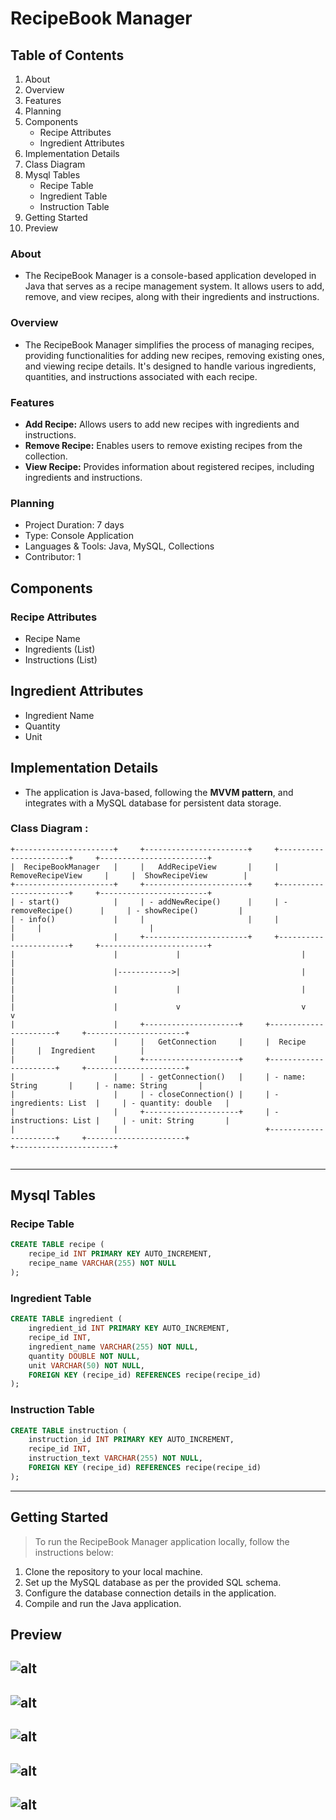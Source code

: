 # RecipeBook Manager

## Table of Contents

1. About
2. Overview
3. Features
4. Planning
5. Components
    * Recipe Attributes
    * Ingredient Attributes
6. Implementation Details
7. Class Diagram
8. Mysql Tables
    * Recipe Table
    * Ingredient Table
    * Instruction Table
9. Getting Started
10. Preview

### About
* The RecipeBook Manager is a console-based application developed in Java that serves as a recipe management system. It allows users to add, remove, and view recipes, along with their ingredients and instructions.

### Overview

* The RecipeBook Manager simplifies the process of managing recipes, providing functionalities for adding new recipes, removing existing ones, and viewing recipe details. It's designed to handle various ingredients, quantities, and instructions associated with each recipe.

### Features

* __Add Recipe:__ Allows users to add new recipes with ingredients and instructions.
* __Remove Recipe:__ Enables users to remove existing recipes from the collection.
* __View Recipe:__ Provides information about registered recipes, including ingredients and instructions.

### Planning
* Project Duration: 7 days
* Type: Console Application
* Languages & Tools: Java, MySQL, Collections
* Contributor: 1

## Components
### Recipe Attributes
* Recipe Name
* Ingredients (List)
* Instructions (List)

## Ingredient Attributes
* Ingredient Name
* Quantity
* Unit

## Implementation Details
* The application is Java-based, following the __MVVM pattern__, and integrates with a MySQL database for persistent data storage.


### Class Diagram :

```
+----------------------+     +-----------------------+     +-----------------------+     +------------------------+
|  RecipeBookManager   |     |   AddRecipeView       |     |  RemoveRecipeView     |     |  ShowRecipeView        |
+----------------------+     +-----------------------+     +-----------------------+     +------------------------+
| - start()            |     | - addNewRecipe()      |     | - removeRecipe()      |     | - showRecipe()         |
| - info()             |     |                       |     |                       |     |                        |
|                      |     +-----------------------+     +-----------------------+     +------------------------+
|                      |             |                           |                           |
|                      |------------>|                           |                           |
|                      |             |                           |                           |
|                      |             v                           v                           v
|                      |     +---------------------+     +----------------------+     +----------------------+
|                      |     |   GetConnection     |     |  Recipe              |     |  Ingredient          |
|                      |     +---------------------+     +----------------------+     +----------------------+
|                      |     | - getConnection()   |     | - name: String       |     | - name: String       |
|                      |     | - closeConnection() |     | - ingredients: List  |     | - quantity: double   |
|                      |     +---------------------+     | - instructions: List |     | - unit: String       |
|                      |                                 +----------------------+     +----------------------+
+----------------------+                                      
                                                                                      
```
---------------------------------------------------------

## Mysql Tables

### Recipe Table

```sql
CREATE TABLE recipe (
    recipe_id INT PRIMARY KEY AUTO_INCREMENT,
    recipe_name VARCHAR(255) NOT NULL
);

```

### Ingredient Table

```sql
CREATE TABLE ingredient (
    ingredient_id INT PRIMARY KEY AUTO_INCREMENT,
    recipe_id INT,
    ingredient_name VARCHAR(255) NOT NULL,
    quantity DOUBLE NOT NULL,
    unit VARCHAR(50) NOT NULL,
    FOREIGN KEY (recipe_id) REFERENCES recipe(recipe_id)
);

```

### Instruction Table

```sql
CREATE TABLE instruction (
    instruction_id INT PRIMARY KEY AUTO_INCREMENT,
    recipe_id INT,
    instruction_text VARCHAR(255) NOT NULL,
    FOREIGN KEY (recipe_id) REFERENCES recipe(recipe_id)
);

```
-------------------


## Getting Started

> To run the RecipeBook Manager application locally, follow the instructions below:

1. Clone the repository to your local machine.
2. Set up the MySQL database as per the provided SQL schema.
3. Configure the database connection details in the application.
4. Compile and run the Java application.


## Preview

![alt](src/com/elangovan16/recipebookmanager/image/1.png)
---
![alt](src/com/elangovan16/recipebookmanager/image/2.png)
---
![alt](src/com/elangovan16/recipebookmanager/image/3.png)
---
![alt](src/com/elangovan16/recipebookmanager/image/4.png)
---
![alt](src/com/elangovan16/recipebookmanager/image/5.png)
---